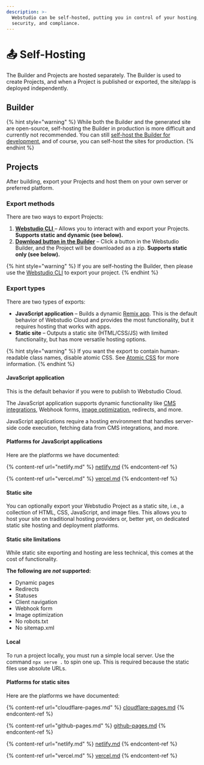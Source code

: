 ```yaml
---
description: >-
  Webstudio can be self-hosted, putting you in control of your hosting, pricing,
  security, and compliance.
---
```


# 📤 Self-Hosting

The Builder and Projects are hosted separately. The Builder is used to create Projects, and when a Project is published or exported, the site/app is deployed independently.

## Builder

{% hint style="warning" %}
While both the Builder and the generated site are open-source, self-hosting the Builder in production is more difficult and currently not recommended. You can still [self-host the Builder for development](../../contributing/contributing-for-developers.md#running-the-webstudio-project-using-github-codespaces), and of course, you can self-host the sites for production.
{% endhint %}

## Projects

After building, export your Projects and host them on your own server or preferred platform.

### Export methods

There are two ways to export Projects:

1. [**Webstudio CLI** ](cli.md)– Allows you to interact with and export your Projects. **Supports static and dynamic (see below).**
2. [**Download button in the Builder**](download.md) – Click a button in the Webstudio Builder, and the Project will be downloaded as a zip. **Supports static only (see below).**

{% hint style="warning" %}
If you are self-hosting the Builder, then please use the [Webstudio CLI](cli.md) to export your project.
{% endhint %}

### Export types

There are two types of exports:

* **JavaScript application** – Builds a dynamic [Remix app](https://remix.run/). This is the default behavior of Webstudio Cloud and provides the most functionality, but it requires hosting that works with apps.
* **Static site** – Outputs a static site (HTML/CSS/JS) with limited functionality, but has more versatile hosting options.

{% hint style="warning" %}
If you want the export to contain human-readable class names, disable atomic CSS. See [Atomic CSS](../foundations/project-settings.md#atomic-css) for more information.
{% endhint %}

#### **JavaScript application**

This is the default behavior if you were to publish to Webstudio Cloud.

The JavaScript application supports dynamic functionality like [CMS integrations](../foundations/cms.md), Webhook forms, [image optimization](../core-components/image.md#optimize), redirects, and more.

JavaScript applications require a hosting environment that handles server-side code execution, fetching data from CMS integrations, and more.

#### Platforms for JavaScript applications

Here are the platforms we have documented:

{% content-ref url="netlify.md" %}
[netlify.md](netlify.md)
{% endcontent-ref %}

{% content-ref url="vercel.md" %}
[vercel.md](vercel.md)
{% endcontent-ref %}

#### **Static site**

You can optionally export your Webstudio Project as a static site, i.e., a collection of HTML, CSS, JavaScript, and image files. This allows you to host your site on traditional hosting providers or, better yet, on dedicated static site hosting and deployment platforms.

#### Static site limitations

While static site exporting and hosting are less technical, this comes at the cost of functionality.

**The following are&#x20;**_**not**_**&#x20;supported:**

* Dynamic pages
* Redirects
* Statuses
* Client navigation
* Webhook form
* Image optimization
* No robots.txt
* No sitemap.xml

#### Local

To run a project locally, you must run a simple local server. Use the command `npx serve .` to spin one up. This is required because the static files use absolute URLs.

#### Platforms for static sites

Here are the platforms we have documented:

{% content-ref url="cloudflare-pages.md" %}
[cloudflare-pages.md](cloudflare-pages.md)
{% endcontent-ref %}

{% content-ref url="github-pages.md" %}
[github-pages.md](github-pages.md)
{% endcontent-ref %}

{% content-ref url="netlify.md" %}
[netlify.md](netlify.md)
{% endcontent-ref %}

{% content-ref url="vercel.md" %}
[vercel.md](vercel.md)
{% endcontent-ref %}
